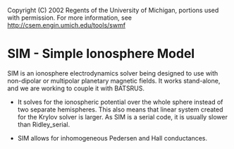 Copyright (C) 2002 Regents of the University of Michigan,
portions used with permission.
For more information, see http://csem.engin.umich.edu/tools/swmf

# SIM - Simple Ionosphere Model

SIM is an ionosphere electrodynamics solver being designed to use 
with non-dipolar or multipolar planetary magnetic fields. It works
stand-alone, and we are working to couple it with BATSRUS. 

- It solves for the ionospheric potential over the whole sphere 
instead of two separate hemispheres. This also means that linear 
system created for the Krylov solver is larger. As SIM is a serial
code, it is usually slower than Ridley_serial. 

- SIM allows for inhomogeneous Pedersen and Hall conductances.





